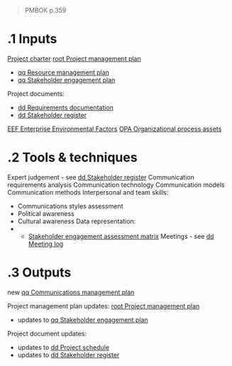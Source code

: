 > PMBOK p.359
# .1 Inputs
[Project charter](../Project%20charter.md)
[root Project management plan](../Project%20Management%20Plans/root%20Project%20management%20plan.md)
* [qq Resource management plan](../Project%20Management%20Plans/qq%20Resource%20management%20plan.md)
* [qq Stakeholder engagement plan](../Project%20Management%20Plans/qq%20Stakeholder%20engagement%20plan.md)

Project documents:
* [dd Requirements documentation](../Project%20Documents/dd%20Requirements%20documentation.md)
* [dd Stakeholder register](../Project%20Documents/dd%20Stakeholder%20register.md)

[EEF Enterprise Environmental Factors](../EEF%20Enterprise%20Environmental%20Factors.md)
[OPA Organizational process assets](../OPA%20Organizational%20process%20assets.md)

# .2 Tools & techniques
Expert judgement - see [dd Stakeholder register](../Project%20Documents/dd%20Stakeholder%20register.md)
Communication requirements analysis
Communication technology
Communication models
Communication methods
Interpersonal and team skills:
* Communications styles assessment
* Political awareness
* Cultural awareness
Data representation:
* * [Stakeholder engagement assessment matrix](../Tools%20and%20techniques/Stakeholder%20engagement%20assessment%20matrix.md)
Meetings - see [dd Meeting log](../Project%20Documents/dd%20Meeting%20log.md)

# .3 Outputs
new [qq Communications management plan](../Project%20Management%20Plans/qq%20Communications%20management%20plan.md)

Project management plan updates: [root Project management plan](../Project%20Management%20Plans/root%20Project%20management%20plan.md)
* updates to [qq Stakeholder engagement plan](../Project%20Management%20Plans/qq%20Stakeholder%20engagement%20plan.md)

Project document updates:
* updates to [dd Project schedule](../Project%20Documents/dd%20Project%20schedule.md)
* updates to [dd Stakeholder register](../Project%20Documents/dd%20Stakeholder%20register.md)


